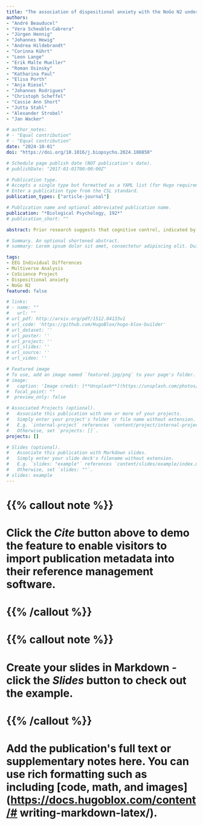 ```yaml
---
title: "The association of dispositional anxiety with the NoGo N2 under relaxation instruction vs. speed/accuracy instruction."
authors:
- "André Beauducel"
- "Vera Scheuble-Cabrera"
- "Jürgen Hennig"
- "Johannes Hewig"
- "Andrea Hildebrandt"
- "Corinna Kührt"
- "Leon Lange"
- "Erik Malte Mueller"
- "Roman Osinsky"
- "Katharina Paul"
- "Elisa Porth"
- "Anja Riesel"
- "Johannes Rodrigues"
- "Christoph Scheffel"
- "Cassie Ann Short"
- "Jutta Stahl"
- "Alexander Strobel"
- "Jan Wacker"

# author_notes:
# - "Equal contribution"
# - "Equal contribution"
date: "2024-10-01"
doi: "https://doi.org/10.1016/j.biopsycho.2024.108850"

# Schedule page publish date (NOT publication's date).
# publishDate: "2017-01-01T00:00:00Z"

# Publication type.
# Accepts a single type but formatted as a YAML list (for Hugo requirements).
# Enter a publication type from the CSL standard.
publication_types: ["article-journal"]

# Publication name and optional abbreviated publication name.
publication: "*Biological Psychology, 192*"
# publication_short: ""

abstract: Prior research suggests that cognitive control, indicated by NoGo N2 amplitudes in Go/NoGo tasks, is associated with dispositional anxiety. This negative association tends to be reduced in anxiety-enhancing experimental conditions. However, anxiety-reducing conditions have not yet been investigated systematically. Thus, the present study compares the effect of a relaxation instruction with the conventional speed/accuracy instruction in a Go/NoGo task on the correlation of the NoGo N2 with two subconstructs of dispositional anxiety, namely anxious apprehension and anxious arousal. As the test of differences between correlations needs considerable statistical power, the present study was included into the multi-lab CoScience Project. The hypotheses, manipulation checks, and the main path of pre-processing and statistical analysis were preregistered. Complete data sets of 777 participants were available for data analysis. Preregistered general linear models revealed that the different instructions of the task (speed/accuracy vs. relaxation) had no effect on the association between dispositional anxiety and the NoGo N2 amplitude in general. This result was supported by Cooperative-Forking-Path analysis. In contrast, a preregistered latent growth model with categorical variables revealed that anxious arousal was a negative predictor of the NoGo N2 intercept and a positive predictor of the NoGo N2 slope. Non-preregistered growth models, allowing for correlations of anxious apprehension with anxious arousal, revealed that higher anxious apprehension scores were associated with more negative NoGo N2 amplitudes with increased relaxation. Results are discussed in the context of the compensatory error monitoring hypothesis and the revised Reinforcement Sensitivity Theory.

# Summary. An optional shortened abstract.
# summary: Lorem ipsum dolor sit amet, consectetur adipiscing elit. Duis posuere tellus ac convallis placerat. Proin tincidunt magna sed ex sollicitudin condimentum.

tags:
- EEG Individual Differences
- Multiverse Analysis
- CoScience Project
- Dispositional anxiety
- NoGo N2
featured: false

# links:
# - name: ""
#   url: ""
# url_pdf: http://arxiv.org/pdf/1512.04133v1
# url_code: 'https://github.com/HugoBlox/hugo-blox-builder'
# url_dataset: ''
# url_poster: ''
# url_project: ''
# url_slides: ''
# url_source: ''
# url_video: ''

# Featured image
# To use, add an image named `featured.jpg/png` to your page's folder. 
# image:
#   caption: 'Image credit: [**Unsplash**](https://unsplash.com/photos/jdD8gXaTZsc)'
#  focal_point: ""
#  preview_only: false

# Associated Projects (optional).
#   Associate this publication with one or more of your projects.
#   Simply enter your project's folder or file name without extension.
#   E.g. `internal-project` references `content/project/internal-project/index.md`.
#   Otherwise, set `projects: []`.
projects: []

# Slides (optional).
#   Associate this publication with Markdown slides.
#   Simply enter your slide deck's filename without extension.
#   E.g. `slides: "example"` references `content/slides/example/index.md`.
#   Otherwise, set `slides: ""`.
# slides: example
---
```


# {{% callout note %}}
# Click the *Cite* button above to demo the feature to enable visitors to import publication metadata into their reference management software.
# {{% /callout %}}

# {{% callout note %}}
# Create your slides in Markdown - click the *Slides* button to check out the example.
# {{% /callout %}}

# Add the publication's **full text** or **supplementary notes** here. You can use rich formatting such as including [code, math, and images](https://docs.hugoblox.com/content/# writing-markdown-latex/).
